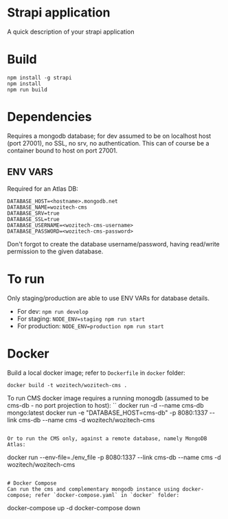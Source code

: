 # Strapi application

A quick description of your strapi application

# Build
```
npm install -g strapi
npm install
npm run build
```

# Dependencies
Requires a mongodb database; for dev assumed to be on localhost host (port 27001), no SSL, no srv, no authentication. This can of course be a container bound to host on port 27001.

## ENV VARS
Required for an Atlas DB:
```
DATABASE_HOST=<hostname>.mongodb.net
DATABASE_NAME=wozitech-cms
DATABASE_SRV=true
DATABASE_SSL=true
DATABASE_USERNAME=<wozitech-cms-username>
DATABASE_PASSWORD=<wozitech-cms-password>
```

Don't forgot to create the database username/password, having read/write permission to the given database.

# To run
Only staging/production are able to use ENV VARs for database details.

* For dev: `npm run develop`
* For staging: `NODE_ENV=staging npm run start`
* For production: `NODE_ENV=production npm run start`

# Docker
Build a local docker image; refer to `Dockerfile` in `docker` folder:
```
docker build -t wozitech/wozitech-cms .
```

To run CMS docker image requires a running monogdb (assumed to be cms-db - no port projection to host):
``
docker run -d --name cms-db mongo:latest
docker run -e "DATABASE_HOST=cms-db" -p 8080:1337 --link cms-db --name cms -d wozitech/wozitech-cms
```

Or to run the CMS only, against a remote database, namely MongoDB Atlas:
```
docker run --env-file=./env_file -p 8080:1337 --link cms-db --name cms -d wozitech/wozitech-cms
```

# Docker Compose
Can run the cms and complementary mongodb instance using docker-compose; refer `docker-compose.yaml` in `docker` folder:
```
docker-compose up -d
docker-compose down
```
